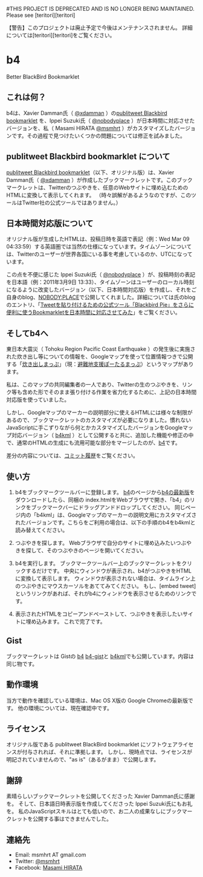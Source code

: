 #THIS PROJECT IS DEPRECATED AND IS NO LONGER BEING MAINTAINED.
Please see [teritori][teritori]

【警告】このプロジェクトは廃止予定で今後はメンテナンスされません。
詳細については[teritori][teritori]をご覧ください。

b4
=============

Better BlackBird Bookmarklet

これは何？
-------

b4は、Xavier Damman氏（ [@xdamman][xdamman-twitter] ）の[publitweet Blackbird bookmarklet][xdamman-blogentry] を、Ippei Suzuki氏（ [@nobodyplace][nobodyplace-twitter] ）が日本時間に対応させたバージョンを、私（ Masami HIRATA [@msmhrt][msmhrt-twitter] ）がカスタマイズしたバージョンです。その過程で見つけたいくつかの問題については修正を試みました。

publitweet Blackbird bookmarklet について
-------

[publitweet Blackbird bookmarklet][xdamman-blogentry]（以下、オリジナル版）は、Xavier Damman氏（ [@xdamman][xdamman-twitter] ）が作成したブックマークレットです。このブックマークレットは、Twitterのつぶやきを、任意のWebサイトに埋め込むためのHTMLに変換して表示してくれます。
（時々誤解があるようなのですが、このツールはTwitter社の公式ツールではありません。）

日本時間対応版について
-------

オリジナル版が生成したHTMLは、投稿日時を英語で表記（例：Wed Mar 09 04:33:59）する英語圏では当然の仕様になっています。タイムゾーンについては、Twitterのユーザーが世界各国にいる事を考慮しているのか、UTCになっています。

この点を不便に感じた Ippei Suzuki氏（ [@nobodyplace][nobodyplace-twitter] ）が、投稿時刻の表記を日本語（例：2011年3月9日 13:33）、タイムゾーンはユーザーのローカル時刻になるように改変したバージョン（以下、日本時間対応版）を作成し、それをご自身のblog、[NOBODY:PLACE][nobodyplace-blog]で公開してくれました。詳細については氏のblogのエントリ、「[Tweetを貼り付けるための公式ツール「Blackbird Pie」をさらに便利に使うBookmarkletを日本時間に対応させてみた][nobodyplace-blogentry]」をご覧ください。

そしてb4へ
-------

東日本大震災（ Tohoku Region Pacific Coast Earthquake ）の発生後に実施された炊き出し等についての情報を、Googleマップを使って位置情報つきで公開する「[炊き出しまっぷ][takidashimap]」（現：[避難地支援ぽーたるまっぷ][kyuen-map]）というマップがあります。

私は、このマップの共同編集者の一人であり、Twitterの生のつぶやきを、リンク等も含めた形でそのまま張り付ける作業を省力化するために、上記の日本時間対応版を使っていました。

しかし、Googleマップのマーカーの説明部分に使えるHTMLには様々な制限があるので、ブックマークレットのカスタマイズが必要になりました。慣れないJavaScriptに手こずりながら何とかカスタマイズしたバージョンをGoogleマップ対応バージョン（ [b4kml][b4kml-gist] ）として公開すると共に、追加した機能や修正の中で、通常のHTMLの生成にも流用可能な部分をマージしたのが、[b4][b4-gist]です。

差分の内容については、[コミット履歴][b4-history]をご覧ください。

使い方
-------

1. b4をブックマークツールバーに登録します。
    [b4][b4]のページから[b4の最新版][b4-archives]をダウンロードしたら、同梱の index.htmlをWebブラウザで開き、「b4」のリンクをブックマークバーにドラッグアンドドロップしてください。
    同じページ内の「b4kml」は、Googleマップのマーカーの説明文用にカスタマイズされたバージョンです。こちらをご利用の場合は、以下の手順のb4をb4kmlと読み替えてください。

2. つぶやきを探します。
    Webブラウザで自分のサイトに埋め込みたいつぶやきを探して、そのつぶやきのページを開いてください。

3. b4を実行します。
    ブックマークツールバー上のブックマークレットをクリックするだけです。
    中央にウィンドウが表示され、b4がつぶやきをHTMLに変換して表示します。
    ウィンドウが表示されない場合は、タイムライン上のつぶやきにマウスカーソルをあててみてください。
    もし、\[embed tweet\]というリンクがあれば、それがb4にウィンドウを表示させるためのリンクです。

4. 表示されたHTMLをコピーアンドペーストして、つぶやきを表示したいサイトに埋め込みます。
    これで完了です。

Gist
-------

ブックマークレットは Gistの [b4] [b4-gist]と [b4kml][b4kml-gist]でも公開しています。内容は同じ物です。

動作環境
-------

当方で動作を確認している環境は、Mac OS X版の Google Chromeの最新版です。
他の環境については、現在確認中です。

ライセンス
-------

オリジナル版である publitweet BlackBird bookmarklet にソフトウェアライセンスが付与されれば、それに準拠します。
しかし、現時点では、ライセンスが明記されていませんので、"as is"（あるがまま）で公開します。

謝辞
-------

素晴らしいブックマークレットを公開してくださった Xavier Damman氏に感謝を。
そして、日本語日時表示版を作成してくださった Ippei Suzuki氏にもお礼を。
私のJavaScriptスキルはとても低いので、お二人の成果なしにブックマークレットを公開する事はできませんでした。

連絡先
-------

 - Email: msmhrt AT gmail.com
 - Twitter: [@msmhrt][msmhrt-twitter]
 - Facebook: [Masami HIRATA][msmhrt-facebook]

[xdamman-twitter]: http://twitter.com/xdamman
[xdamman-blogentry]: http://publitweet.com/blog/2010/05/05/blackbird-bookmarklet-publish-a-tweet-in-html/
[nobodyplace-twitter]: http://twitter.com/nobodyplace
[nobodyplace-blog]: http://nplll.com/
[nobodyplace-blogentry]: http://nplll.com/archives/2011/03/tweetblackbird_piebookmarklet.php
[msmhrt-twitter]: http://twitter.com/msmhrt
[msmhrt-facebook]: http://www.facebook.com/msmhrt
[b4]: https://github.com/msmhrt/b4
[b4-archives]: https://github.com/msmhrt/b4/archives/master
[b4-history]: https://github.com/msmhrt/b4/commits
[b4-gist]: https://gist.github.com/899834
[b4kml-gist]: https://gist.github.com/905139
[takidashimap]: http://goo.gl/hrzU2
[kyuen-map]: http://kml-layers.appspot.com/kyuen-map/
